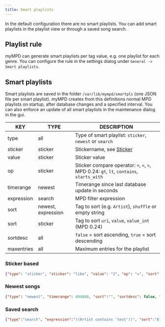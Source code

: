 ```yaml
---
title: Smart playlists
---
```


In the default configuration there are no smart playlists. You can add smart playlists in the playlist view or through a saved song search.

## Playlist rule

myMPD can generate smart playlists per tag value, e.g. one playlist for each genre. You can configure the rule in the settings dialog under `General -> Smart playlists`.

## Smart playlists

Smart playlists are saved in the folder `/var/lib/mympd/smartpls` (one JSON file per smart playlist). myMPD creates from this definitions normal MPD playlists on startup, after database changes and a specified interval. You can also enforce an update of all smart playlists in the maintenance dialog in the gui.

| KEY | TYPE | DESCRIPTION |
| --- | ---- | ----------- |
| type | all | Type of smart playlist: `sticker`, `newest` or `search` |
| sticker | sticker | Stickername, see [Sticker](sticker.md) |
| value | sticker | Sticker value |
| op | sticker | Sticker compare operator: `=`, `<`, `>`, MPD 0.24: `gt`, `lt`, `contains`, `starts_with` |
| timerange | newest | Timerange since last database update in seconds |
| expression | search | MPD filter expression |
| sort | newest, expression | Tag to sort (e.g. `Artist`), `shuffle` or empty string |
| sort | sticker | Tag to sort `uri`, `value`, `value_int` (MPD 0.24) |
| sortdesc | all | `false` = sort ascending, `true` = sort descending |
| maxentries | all | Maximum entries for the playlist |

### Sticker based

``` json
{"type": "sticker", "sticker": "like", "value": "2", "op": "=", "sort": "", "sortdesc": false, "maxentries": 200}
```

### Newest songs

``` json
{"type": "newest", "timerange": 604800, "sort":"", "sortdesc": false, "maxentries": 0}
```

### Saved search

``` json
{"type":"search", "expression":"((Artist contains 'test'))", "sort":"Album", "sortdesc": false, "maxentries": 0}
```
